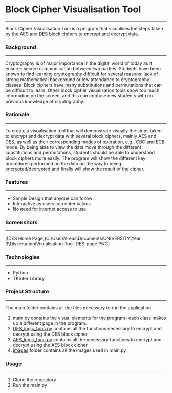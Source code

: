 # Block Cipher Visualisation Tool

---
Block Cipher Visualisation Tool is a program that visualises the steps taken by the AES and
DES block ciphers to encrypt and decrypt data.

### Background

---
Cryptography is of major importance in the digital world of today as it ensures secure
communication between two parties. Students have been known to find learning cryptography difficult
for several reasons: lack of strong mathematical background or low attendance to cryptography classes.
Block ciphers have many substitutions and permutations that can be difficult to learn. Other block
cipher visualisation tools show too much information on the screen, and this can confuse new students
with no previous knowledge of cryptography.

### Rationale

---
To create a visualisation tool that will demonstrate visually the steps taken to encrypt and decrypt
data with several block ciphers, mainly AES and DES, as well as their corresponding modes of operation,
e.g., CBC and ECB mode. By being able to view the data move through the different substitutions and
permutations, students should be able to understand block ciphers more easily. The program will show
the different key procedures performed on the data on the way to being encrypted/decrypted and finally
will show the result of the cipher.

### Features

---
- Simple Design that anyone can follow
- Interactive as users can enter values
- No need for internet access to use

### Screenshots

---
![DES Home Page](C:\Users\treas\Documents\UNIVERSITY\Year 3\Dissertation\Visualisation-Tool-DES-page.PNG)

### Technologies

---
- Python
- TKinter Library


### Project Structure

---
The main folder contains all the files necessary to run the application

1. [main.py](https://github.com/MBelegris/BlockCipherVisualisationTool/blob/master/main/main.py) 
contains the visual elements for the program- each class makes up a different page in
the program.
2. [DES_logic_func.py](https://github.com/MBelegris/BlockCipherVisualisationTool/blob/master/main/DES_logic_func.py)
contains all the functions necessary to encrypt and decrypt using the DES block cipher
3. [AES_logic_func.py](https://github.com/MBelegris/BlockCipherVisualisationTool/blob/master/main/AES_logic_func.py)
contains all the necessary functions to encrypt and decrypt using the AES block cipher
4. [images](https://github.com/MBelegris/BlockCipherVisualisationTool/tree/master/main/images)
folder contains all the images used in main.py

### Usage

---
1. Clone the repository
2. Run the main.py